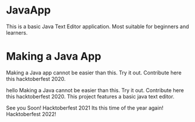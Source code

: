# JavaApp
This is a basic Java Text Editor application. Most suitable for beginners and learners.
# Making a Java App
Making a Java app cannot be easier than this. Try it out. Contribute here this hacktoberfest 2020.

hello
Making a Java cannot be easier than this. Try it out. Contribute here this hacktoberfest 2020.
This project features a basic java text editor.

See you Soon!
Hacktoberfest 2021
Its this time of the year again!
Hacktoberfest 2022!
